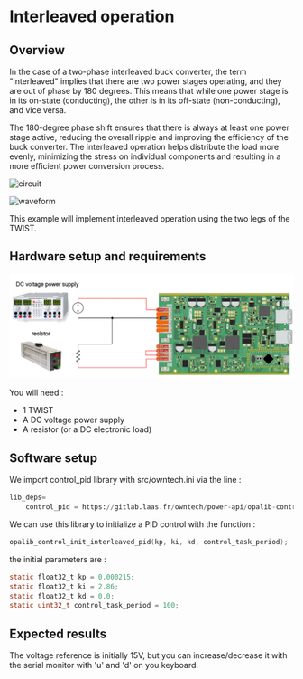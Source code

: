# Interleaved operation

## Overview

In the case of a two-phase interleaved buck converter, the term "interleaved" implies that there are two power stages operating, and they are out of phase by 180 degrees. This means that while one power stage is in its on-state (conducting), the other is in its off-state (non-conducting), and vice versa.

The 180-degree phase shift ensures that there is always at least one power stage active, reducing the overall ripple and improving the efficiency of the buck converter. The interleaved operation helps distribute the load more evenly, minimizing the stress on individual components and resulting in a more efficient power conversion process.

![circuit](https://qph.cf2.quoracdn.net/main-qimg-27bbfbbb9466a9f8a6ee4c105a884f26)

![waveform](https://qph.cf2.quoracdn.net/main-qimg-102ebabc9c40d17b58069d02025a0175)

This example will implement interleaved operation using the two legs of the TWIST.

## Hardware setup and requirements

![schema](Image/buck_m.png)

You will need :

- 1 TWIST
- A DC voltage power supply
- A resistor (or a DC electronic load)

## Software setup

We import control_pid library with src/owntech.ini via the line :

```python
lib_deps=
    control_pid = https://gitlab.laas.fr/owntech/power-api/opalib-control-pid.git
```

We can use this library to initialize a PID control with the function :

```c
opalib_control_init_interleaved_pid(kp, ki, kd, control_task_period);
```

the initial parameters are :

```c
static float32_t kp = 0.000215;
static float32_t ki = 2.86;
static float32_t kd = 0.0;
static uint32_t control_task_period = 100;
```

## Expected results

The voltage reference is initially 15V, but you can increase/decrease it with the serial monitor with 'u' and 'd' on you keyboard.

